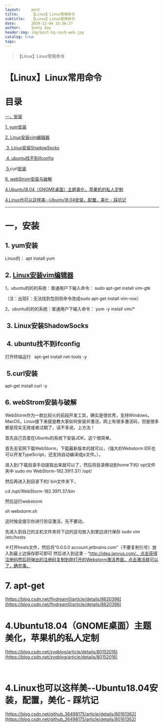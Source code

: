 ```yaml
---
layout:     post
title:      【Linux】Linux常用命令
subtitle:   【Linux】Linux常用命令
date:       2020-12-04 15:56:27
author:     Sunny day
header-img: img/post-bg-ios9-web.jpg
catalog: true
tags:
---
```


>【Linux】Linux常用命令

# 【Linux】Linux常用命令


# **目录**

[一，安装](#1.%20yum%E5%AE%89%E8%A3%85)

[1. yum安装](#1.%20yum%E5%AE%89%E8%A3%85)

[2. Linux安装vim编辑器](#2.%C2%A0Linux%E5%AE%89%E8%A3%85vim%E7%BC%96%E8%BE%91%E5%99%A8)

[ 3. Linux安装ShadowSocks](#%C2%A03.%C2%A0Linux%E5%AE%89%E8%A3%85ShadowSocks)

[ 4. ubuntu找不到ifconfig](#%C2%A04.%20ubuntu%E6%89%BE%E4%B8%8D%E5%88%B0ifconfig)

[ 5.](#%C2%A05.%20curl%20%E5%AE%89%E8%A3%85)curl[安装](#%C2%A05.%20curl%20%E5%AE%89%E8%A3%85)

[6. webStrom安装与破解](#6.%20webStrom%20%E5%AE%89%E8%A3%85%E4%B8%8E%E7%A0%B4%E8%A7%A3)

[4.Ubuntu18.04（GNOME桌面）主题美化，苹果机的私人定制](#4.Ubuntu18.04%EF%BC%88GNOME%E6%A1%8C%E9%9D%A2%EF%BC%89%E4%B8%BB%E9%A2%98%E7%BE%8E%E5%8C%96%EF%BC%8C%E8%8B%B9%E6%9E%9C%E6%9C%BA%E7%9A%84%E7%A7%81%E4%BA%BA%E5%AE%9A%E5%88%B6)

[4.Linux也可以这样美--Ubuntu18.04安装，配置，美化 - 踩坑记](#4.Linux%E4%B9%9F%E5%8F%AF%E4%BB%A5%E8%BF%99%E6%A0%B7%E7%BE%8E--Ubuntu18.04%E5%AE%89%E8%A3%85%EF%BC%8C%E9%85%8D%E7%BD%AE%EF%BC%8C%E7%BE%8E%E5%8C%96%20-%20%E8%B8%A9%E5%9D%91%E8%AE%B0)

----

# 一，安装

## 1. yum安装

Linux的：
apt install yum

## 2. [Linux安装vim编辑器](https://www.cnblogs.com/raorao1994/p/8890751.html)

1，ubuntu的的的系统：普通用户下输入命令：
sudo apt-get install vim-gtk

（注：出现E：无法找到包则将命令改成sudo apt-get install vim-nox）

2，ubuntu的的的系统：普通用户下输入命令：
yum -y install vim/*

##  3. Linux安装ShadowSocks

##  4. ubuntu找不到ifconfig

打开终端运行  
apt-get install net-tools -y

##  5.curl安装

apt-get install curl -y

## 6. webStrom安装与破解

WebStorm作为一款比较火的前段开发工具，确实是很优秀，支持Windows，MacOS，Linux接下来就是教大家如何安装并激活，网上有很多激活码，但是很多都是现实无效或者过期了，话不多说，上方法！

首先自己百度在Ubuntu的系统下安装JDK，这个很简单。

首先去官网下载WebStorm，下载最新版本的就可以，（强大的Webstorm IDE也可以开发TypeScript，还支持自动编译成js文件。），

进入到/下载目录手动提取出来就可以了，然后将目录移动到home下的/ opt文件夹中
sudo mv WebStorm-182.3911.37/ /opt/

然后再进入到目录下的/ bin文件夹下，

cd /opt/WebStorm-182.3911.37/bin

然后运行webstorm

sh webstorm.sh 

这时候会提示你进行验证激活，先不要动。

先进入到自己的主机文件夹将下边的这句放入到里边进行保存
sudo vim /etc/hosts

＃打开hosts文件，然后将“0.0.0.0 account.jetbrains.com”（不要复制引号）放入到最上边保存即可即可
然后进入到这里 - “http://idea.lanyus.com/，点击获得注册码然后将弹出的注册码复制到刚打开的Webstorm激活界面，点击激活就可以了，确完事。

# 7. apt-get

[https://blog.csdn.net/flydream0/article/details/8620396](https://blog.csdn.net/flydream0/article/details/8620396)

# 4.Ubuntu18.04（GNOME桌面）主题美化，苹果机的私人定制

[https://blog.csdn.net/zyqblog/article/details/80152016](https://blog.csdn.net/zyqblog/article/details/80152016)

 

# 4.Linux也可以这样美--Ubuntu18.04安装，配置，美化 - 踩坑记

[https://blog.csdn.net/github_36498175/article/details/80161362](https://blog.csdn.net/github_36498175/article/details/80161362)

 

